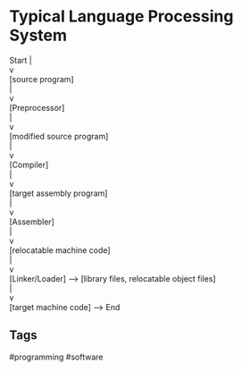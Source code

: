 # Typical Language Processing System

Start
|  
v  
[source program]  
    |  
    v  
[Preprocessor]  
    |  
    v  
[modified source program]  
    |  
    v  
[Compiler]  
    |  
    v  
[target assembly program]  
    |  
    v  
[Assembler]  
    |  
    v  
[relocatable machine code]  
    |  
    v  
[Linker/Loader] --> [library files, relocatable object files]  
    |  
    v  
[target machine code] --> End  

## Tags
#programming #software
